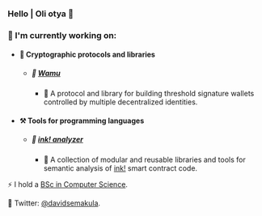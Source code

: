### Hello | Oli otya 👋

### 🔭 I'm currently working on:

- #### 🔑 Cryptographic protocols and libraries
  - ##### 🚀 [Wamu](https://github.com/wamutech)
    - 📖 A protocol and library for building threshold signature wallets controlled by multiple decentralized identities.

- #### ⚒️ Tools for programming languages
  - ##### 🚀 [ink! analyzer](https://github.com/ink-analyzer)
    - 📖 A collection of modular and reusable libraries and tools for semantic analysis of [ink!](https://use.ink/) smart contract code.

⚡ I hold a [BSc in Computer Science](https://cis.mak.ac.ug/).

💬 Twitter: [@davidsemakula](https://twitter.com/davidsemakula).